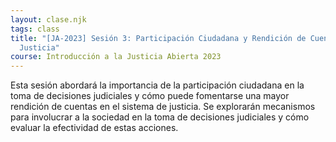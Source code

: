 ```yaml
---
layout: clase.njk
tags: class
title: "[JA-2023] Sesión 3: Participación Ciudadana y Rendición de Cuentas en la
  Justicia"
course: Introducción a la Justicia Abierta 2023
---
```

Esta sesión abordará la importancia de la participación ciudadana en la toma de decisiones judiciales y cómo puede fomentarse una mayor rendición de cuentas en el sistema de justicia. Se explorarán mecanismos para involucrar a la sociedad en la toma de decisiones judiciales y cómo evaluar la efectividad de estas acciones.
